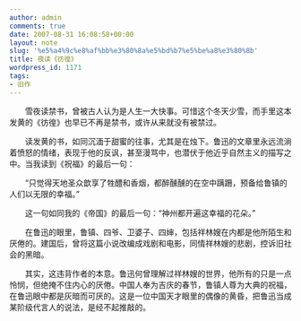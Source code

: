 ```yaml
---
author: admin
comments: true
date: 2007-08-31 16:08:58+00:00
layout: note
slug: '%e5%a4%9c%e8%af%bb%e3%80%8a%e5%bd%b7%e5%be%a8%e3%80%8b'
title: 夜读《彷徨》
wordpress_id: 1171
tags:
- 旧作
---
```


　　雪夜读禁书，曾被古人认为是人生一大快事。可惜这个冬天少雪，而手里这本发黄的《彷徨》也早已不再是禁书，或许从来就没有被禁过。

　　读发黄的书，如同沉湎于甜蜜的往事，尤其是在烛下。鲁迅的文章里永远流淌着愤怒的情绪，表现于他的反讽，甚至漫骂中，也潜伏于他近乎自然主义的描写之中。当我读到《祝福》的最后一句：

　　“只觉得天地圣众歆享了牲醴和香烟，都醉醺醺的在空中蹒跚，预备给鲁镇的人们以无限的幸福。”

　　这一句如同我的《帝国》的最后一句：“神州都开遍这幸福的花朵。”

　　在鲁迅的眼里，鲁镇、四爷、卫婆子、四婶，包括祥林嫂在内都是他所陌生和厌倦的。建国后，曾将这篇小说改编成戏剧和电影，同情祥林嫂的悲剧，控诉旧社会的黑暗。

　　其实，这违背作者的本意。鲁迅何曾理解过祥林嫂的世界，他所有的只是一点怜悯，但绝掩不住内心的厌倦。中国人奉为吉庆的春节，鲁镇人尊为大典的祝福，在鲁迅眼中都是灰暗而可厌的。这是一位中国天才眼里的偶像的黄昏，把鲁迅当成某阶级代言人的说法，是经不起推敲的。 
